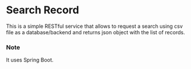 # Search Record
This is a simple RESTful service that allows to request a search using csv file as a database/backend and returns json object with the list of records.

### Note

It uses Spring Boot.



